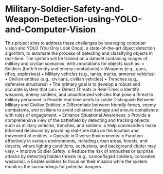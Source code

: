 # Military-Soldier-Safety-and-Weapon-Detection-using-YOLO-and-Computer-Vision
This project aims to address these challenges by leveraging computer vision and YOLO (You Only Look Once), a state-of-the-art object detection algorithm, to automate the process of detecting and classifying objects in real-time. The system will
be trained on a dataset containing images of military and civilian scenarios, with
annotations for objects such as:
• Soldiers (both friendly and enemy combatants)
• Weapons (e.g., guns, rifles, explosives)
• Military vehicles (e.g., tanks, trucks, armored vehicles)
• Civilian entities (e.g., civilians, civilian vehicles)
• Trenches (e.g., defensive structures)
• The primary goal is to develop a robust and accurate system that can:
• Detect Threats in Real-Time:
o Identify weapons, enemy soldiers, and unauthorized vehicles that pose a
threat to military personnel.
o Provide real-time alerts to soldie
Distinguish Between Military and Civilian Entities:
o Differentiate between friendly forces, enemy combatants, and civilians to
avoid collateral damage and ensure compliance with rules of
engagement.
• Enhance Situational Awareness:
o Provide a comprehensive view of the battlefield by detecting and
tracking objects such as military vehicles, trenches, and soldiers.
o Help commanders make informed decisions by providing real-time data
on the location and movement of entities.
• Operate in Diverse Environments:
o Function effectively in various environments, including urban areas,
forests, and deserts, where lighting conditions, occlusions, and
background clutter may vary.
• Improve Soldier Safety:
o Reduce the risk of ambushes or surprise attacks by detecting hidden
threats (e.g., camouflaged soldiers, concealed weapons).
o Enable soldiers to focus on their mission while the system monitors the
surroundings for potential dangers.
